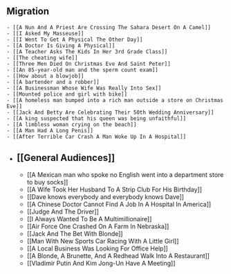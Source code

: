 ## Migration
	- [[A Nun And A Priest Are Crossing The Sahara Desert On A Camel]]
	- [[I Asked My Masseuse]]
	- [[I Went To Get A Physical The Other Day]]
	- [[A Doctor Is Giving A Physical]]
	- [[A Teacher Asks The Kids In Her 3rd Grade Class]]
	- [[The cheating wife]]
	- [[Three Men Died On Christmas Eve And Saint Peter]]
	- [[An 85-year-old man and the sperm count exam]]
	- [[How about a blowjob]]
	- [[A bartender and a robber]]
	- [[A Businessman Whose Wife Was Really Into Sex]]
	- [[Mounted police and girl with bike]]
	- [[A homeless man bumped into a rich man outside a store on Christmas Eve]]
	- [[Jack And Betty Are Celebrating Their 50th Wedding Anniversary]]
	- [[A king suspected that his queen was being unfaithful]]
	- [[A limbless woman crying on the beach]]
	- [[A Man Had A Long Penis]]
	- [[After Terrible Car Crash A Man Woke Up In A Hospital]]
- ## [[General Audiences]]
	- [[A Mexican man who spoke no English went into a department store to buy socks]]
	- [[A Wife Took Her Husband To A Strip Club For His Birthday]]
	- [[Dave knows everybody and everybody knows Dave]]
	- [[A Chinese Doctor Cannot Find A Job In A Hospital In America]]
	- [[Judge And The Driver]]
	- [[I Always Wanted To Be A Multimillionaire]]
	- [[Air Force One Crashed On A Farm In Nebraska]]
	- [[Jack And The Bet With Blonde]]
	- [[Man With New Sports Car Racing With A Little Girl]]
	- [[A Local Business Was Looking For Office Help]]
	- [[A Blonde, A Brunette, And A Redhead Walk Into A Restaurant]]
	- [[Vladimir Putin And Kim Jong-Un Have A Meeting]]